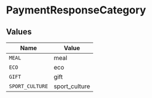 # PaymentResponseCategory


## Values

| Name            | Value           |
| --------------- | --------------- |
| `MEAL`          | meal            |
| `ECO`           | eco             |
| `GIFT`          | gift            |
| `SPORT_CULTURE` | sport_culture   |